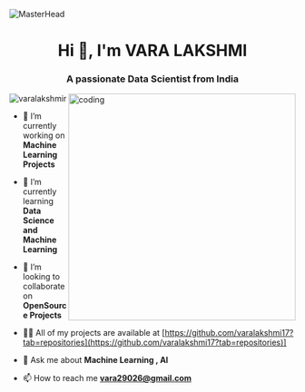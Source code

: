 ![MasterHead](https://www.capgemini.com/au-en/wp-content/uploads/sites/9/2019/06/AI-and-ML.gif?w=640)
<h1 align="center">Hi 👋, I'm VARA LAKSHMI </h1>
<h3 align="center">A passionate Data Scientist from India</h3>
<img align="right" alt="coding" width="400" src="https://c.tenor.com/BqbIhT4Mb7cAAAAd/programmer-rounded-edges.gif"
<p align="left"> <img src="https://github.com/varalakshmi17?tab=repositories" alt="varalakshmir" /> </p>

- 🔭 I’m currently working on **Machine Learning Projects**

- 🌱 I’m currently learning **Data Science and Machine Learning**

- 👯 I’m looking to collaborate on **OpenSource Projects**

- 👨‍💻 All of my projects are available at [https://github.com/varalakshmi17?tab=repositories](https://github.com/varalakshmi17?tab=repositories)]

- 💬 Ask me about **Machine Learning , AI**

- 📫 How to reach me **vara29026@gmail.com**


